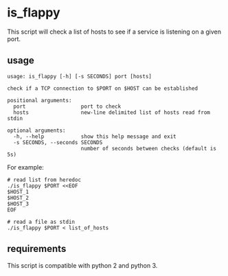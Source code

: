 # is_flappy
This script will check a list of hosts to see if a service is listening on a given port.

## usage
```
usage: is_flappy [-h] [-s SECONDS] port [hosts]

check if a TCP connection to $PORT on $HOST can be established

positional arguments:
  port                  port to check
  hosts                 new-line delimited list of hosts read from stdin

optional arguments:
  -h, --help            show this help message and exit
  -s SECONDS, --seconds SECONDS
                        number of seconds between checks (default is 5s)

```

For example:

```
# read list from heredoc
./is_flappy $PORT <<EOF
$HOST_1
$HOST_2
$HOST_3
EOF
```

```
# read a file as stdin
./is_flappy $PORT < list_of_hosts
```

## requirements
This script is compatible with python 2 and python 3.

